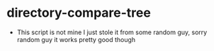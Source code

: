 # directory-compare-tree

- This script is not mine I just stole it from some random guy, sorry random guy it works pretty good though
